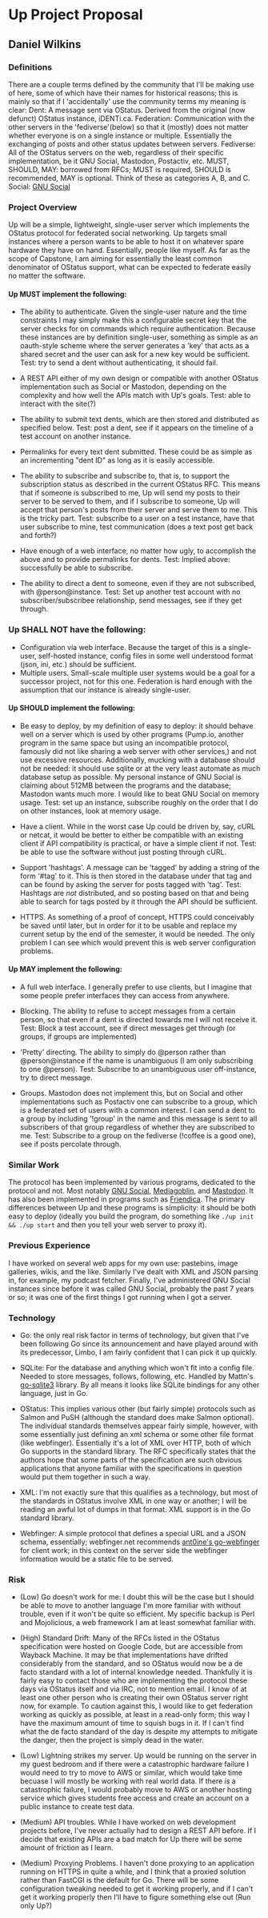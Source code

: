 # Up Project Proposal

## Daniel Wilkins

### Definitions
There are a couple terms defined by the community that I'll be making use of here, some of which have their names for historical reasons; this is mainly so that if I 'accidentally' use the community terms my meaning is clear:
Dent: A message sent via OStatus. Derived from the original (now defunct) OStatus instance, iDENTi.ca.
Federation: Communication with the other servers in the 'fediverse'(below) so that it (mostly) does not matter whether everyone is on a single instance or multiple. Essentially the exchanging of posts and other status updates between servers.
Fediverse: All of the OStatus servers on the web, regardless of their specific implementation, be it GNU Social, Mastodon, Postactiv, etc.
MUST, SHOULD, MAY: borrowed from RFCs; MUST is required, SHOULD is recommended, MAY is optional. Think of these as categories A, B, and C.
Social: [GNU Social](http://gnu.io)


### Project Overview
Up will be a simple, lightweight, single-user server which implements the OStatus protocol for federated social networking. Up targets small instances where a person wants to be able to host it on whatever spare hardware they have on hand. Essentially, people like myself. As far as the scope of Capstone, I am aiming for essentially the least common denominator of OStatus support, what can be expected to federate easily no matter the software. 

#### Up MUST implement the following:
* The ability to authenticate. Given the single-user nature and the time constraints I may simply make this a configurable secret key that the server checks for on commands which require authentication. Because these instances are by definition single-user, something as simple as an oauth-style scheme where the server generates a 'key' that acts as a shared secret and the user can ask for a new key would be sufficient. Test: try to send a dent without authenticating, it should fail. 

* A REST API either of my own design or compatible with another OStatus implementation such as Social or Mastodon, depending on the complexity and how well the APIs match with Up's goals. Test: able to interact with the site(?)

* The ability to submit text dents, which are then stored and distributed as specified below. Test: post a dent, see if it appears on the timeline of a test account on another instance.

* Permalinks for every text dent submitted. These could be as simple as an incrementing "dent ID" as long as it is easily accessible.

* The ability to subscribe and subscribe to, that is, to support the subscription status as described in the current OStatus RFC. This means that if someone is subscribed to me, Up will send my posts to their server to be served to them, and if I subscribe to someone, Up will accept that person's posts from their server and serve them to me. This is the tricky part. Test: subscribe to a user on a test instance, have that user subscribe to mine, test communication (does a text post get back and forth?)

* Have enough of a web interface, no matter how ugly, to accomplish the above and to provide permalinks for dents. Test: Implied above: successfully be able to subscribe.

* The ability to direct a dent to someone, even if they are not subscribed, with @person@instance. Test: Set up another test account with no subscriber/subscribee relationship, send messages, see if they get through.

### Up SHALL NOT have the following: 
* Configuration via web interface. Because the target of this is a single-user, self-hosted instance, config files in some well understood format (json, ini, etc.) should be sufficient.
* Multiple users. Small-scale multiple user systems would be a goal for a successor project, not for this one. Federation is hard enough with the assumption that our instance is already single-user.

#### Up SHOULD implement the following:
* Be easy to deploy, by my definition of easy to deploy: it should behave well on a server which is used by other programs (Pump.io, another program in the same space but using an incompatible protocol, famously did not like sharing a web server with other services,) and not use excessive resources. Additionally, mucking with a database should not be needed: it should use sqlite or at the very least automate as much database setup as possible. My personal instance of GNU Social is claiming about 512MB between the programs and the database; Mastodon wants much more. I would like to beat GNU Social on memory usage. Test: set up an instance, subscribe roughly on the order that I do on other instances, look at memory usage.

* Have a client. While in the worst case Up could be driven by, say, cURL or netcat, it would be better to either be compatible with an existing client if API compatibility is practical, or have a simple client if not. Test: be able to use the software without just posting through cURL.

* Support 'hashtags'. A message can be 'tagged' by adding a string of the form '#tag' to it. This is then stored in the database under that tag and can be found by asking the server for posts tagged with 'tag'. Test: Hashtags are *not* distributed, and so posting based on that and being able to search for tags posted by it through the API should be sufficient.

* HTTPS. As something of a proof of concept, HTTPS could conceivably be saved until later, but in order for it to be usable and replace my current setup by the end of the semester, it would be needed. The only problem I can see which would prevent this is web server configuration problems.

#### Up MAY implement the following:
* A full web interface. I generally prefer to use clients, but I imagine that some people prefer interfaces they can access from anywhere.

* Blocking. The ability to refuse to accept messages from a certain person, so that even if a dent is directed towards me I will not receive it. Test: Block a test account, see if direct messages get through (or groups, if groups are implemented)

* 'Pretty' directing. The ability to simply do @person rather than @person@instance if the name is unambiguous (I am only subscribing to one @person). Test: Subscribe to an unambiguous user off-instance, try to direct message.

* Groups. Mastodon does not implement this, but on Social and other implementations such as Postactiv one can subscribe to a group, which is a federated set of users with a common interest. I can send a dent to a group by including '!group' in the name and this message is sent to all subscribers of that group regardless of whether they are subscribed to me. Test: Subscribe to a group on the fediverse (!coffee is a good one), see if posts percolate through.

### Similar Work
The protocol has been implemented by various programs, dedicated to the protocol and not. Most notably [GNU Social](http://gnu.io), [Mediagoblin](http://mediagoblin.org), and [Mastodon](http://mastodon.social). It has also been implemented in programs such as [Friendica](http://friendi.ca). The primary differences between Up and these programs is simplicity: it should be both easy to deploy (ideally you build the program, do something like ```./up init && ./up start``` and then you tell your web server to proxy it).

### Previous Experience
I have worked on several web apps for my own use: pastebins, image galleries, wikis, and the like. Similarly I've dealt with XML and JSON parsing in, for example, my podcast fetcher. Finally, I've administered GNU Social instances since before it was called GNU Social, probably the past 7 years or so; it was one of the first things I got running when I got a server.

### Technology
* Go: the only real risk factor in terms of technology, but given that I've been following Go since its announcement and have played around with its predecessor, Limbo, I am fairly confident that I can pick it up quickly.

* SQLite: For the database and anything which won't fit into a config file. Needed to store messages, follows, following, etc. Handled by Mattn's [go-sqlite3](http://github.com/mattn/go-sqlite3) library. By all means it looks like SQLite bindings for any other language, just in Go.

* OStatus: This implies various other (but fairly simple) protocols such as Salmon and PuSH (although the standard does make Salmon optional). The individual standards themselves appear fairly simple, however, with some essentially just defining an xml schema or some other file format (like webfinger). Essentially it's a lot of XML over HTTP, both of which Go supports in the standard library. The RFC specifically states that the authors hope that some parts of the specification are such obvious applications that anyone familiar with the specifications in question would put them together in such a way.

* XML: I'm not exactly sure that this qualifies as a technology, but most of the standards in OStatus involve XML in one way or another; I will be reading an awful lot of dumps in that format. XML support is in the Go standard library.

* Webfinger: A simple protocol that defines a special URL and a JSON schema, essentially; webfinger.net recommends [ant0ine's go-webfinger](http://github.com/ant0ine/go-webfinger) for client work; in this context on the server side the webfinger information would be a static file to be served.

### Risk

* (Low) Go doesn't work for me: I doubt this will be the case but I should be able to move to another language I'm more familiar with without trouble, even if it won't be quite so efficient. My specific backup is Perl and Mojolicious, a web framework I am at least somewhat familiar with.

 * (High) Standard Drift: Many of the RFCs listed in the OStatus specification were hosted on Google Code, but are accessible from Wayback Machine. It may be that implementations have drifted considerably from the standard, and so OStatus would now be a de facto standard with a lot of internal knowledge needed. Thankfully it is fairly easy to contact those who are implementing the protocol these days via OStatus itself and via IRC, not to mention email. I know of at least one other person who is creating their own OStatus server right now, for example. To caution against this, I would like to get federation working as quickly as possible, at least in a read-only form; this way I have the maximum amount of time to squish bugs in it. If I can't find what the de facto standard of the day is despite my attempts to mitigate the danger, then the project is simply dead in the water.
 
 * (Low) Lightning strikes my server. Up would be running on the server in my guest bedroom and if there were a catastrophic hardware failure I would need to try to move to AWS or similar, which would take time becuase I will mostly be working with real world data. If there *is* a catastrophic failure, I would probably move to AWS or another hosting service which gives students free access and create an account on a public instance to create test data.

* (Medium) API troubles. While I have worked on web development projects before, I've never actually had to design a REST API before. If I decide that existing APIs are a bad match for Up there will be some amount of friction as I learn.

* (Medium) Proxying Problems. I haven't done proxying to an application running on HTTPS in quite a while, and I think that a proxied solution rather than FastCGI is the default for Go. There will be some configuration tweaking needed to get it working properly, and if I can't get it working properly then I'll have to figure something else out (Run only Up?)

